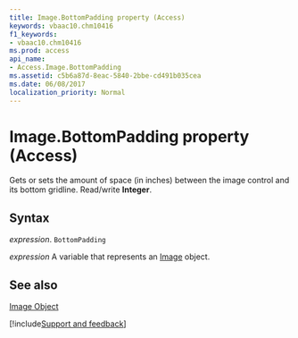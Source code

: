 ```yaml
---
title: Image.BottomPadding property (Access)
keywords: vbaac10.chm10416
f1_keywords:
- vbaac10.chm10416
ms.prod: access
api_name:
- Access.Image.BottomPadding
ms.assetid: c5b6a87d-8eac-5840-2bbe-cd491b035cea
ms.date: 06/08/2017
localization_priority: Normal
---
```



# Image.BottomPadding property (Access)

Gets or sets the amount of space (in inches) between the image control and its bottom gridline. Read/write  **Integer**.


## Syntax

_expression_. `BottomPadding`

_expression_ A variable that represents an [Image](Access.Image.md) object.


## See also


[Image Object](Access.Image.md)

[!include[Support and feedback](~/includes/feedback-boilerplate.md)]